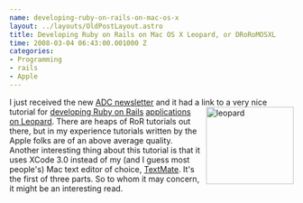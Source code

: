 ```yaml
--- 
name: developing-ruby-on-rails-on-mac-os-x
layout: ../layouts/OldPostLayout.astro
title: Developing Ruby on Rails on Mac OS X Leopard, or DRoRoMOSXL
time: 2008-03-04 06:43:00.001000 Z
categories: 
- Programming
- rails
- Apple
---
```

I just received the new <a href="http://developer.apple.com/adcnews/index.html">ADC newsletter</a> and it had a link to a very nice tutorial for <a href="http://developer.apple.com/tools/developonrailsleopard.html">developing Ruby on Rails</a><img src="http://www.wildlife-tour-india.com/gifs/snow-leopard.jpg" style="margin: 0pt 0pt 10px 10px; float: right; width: 155px; height: 137px;" title="leopard" alt="leopard" /> <a href="http://developer.apple.com/tools/developonrailsleopard.html">applications on Leopard</a>. There are heaps of RoR tutorials out there, but in my experience tutorials written by the Apple folks are of an above average quality. 
Another interesting thing about this tutorial is that it uses XCode 3.0 instead of my (and I guess most people's) Mac text editor of choice, <a href="http://macromates.com/">TextMate</a>. It's the first of three parts. So to whom it may concern, it might be an interesting read.

